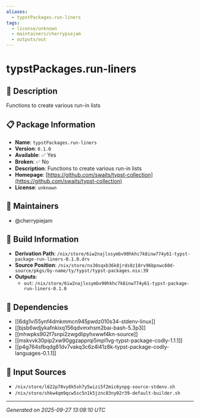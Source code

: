 ```yaml
---
aliases:
  - typstPackages.run-liners
tags:
  - license/unknown
  - maintainers/cherrypiejam
  - outputs/out
---
```


# typstPackages.run-liners

## 📝 Description

Functions to create various run-in lists

## 📋 Package Information

- **Name**: `typstPackages.run-liners`
- **Version**: `0.1.0`
- **Available**: ✅ Yes
- **Broken**: ✅ No
- **Description**: Functions to create various run-in lists
- **Homepage**: [https://github.com/swaits/typst-collection](https://github.com/swaits/typst-collection)
- **License**: `unknown`
## 👥 Maintainers

- @cherrypiejam


## 🔧 Build Information

- **Derivation Path**: `/nix/store/6iw2najlxsymbv90hkhc7k8inw774y61-typst-package-run-liners-0.1.0.drv`
- **Source Position**: `/nix/store/ns30sqxb36k8jrds8z18rv96bpnwc60d-source/pkgs/by-name/ty/typst/typst-packages.nix:39`
- **Outputs**:
  - `out`:  `/nix/store/6iw2najlxsymbv90hkhc7k8inw774y61-typst-package-run-liners-0.1.0`

## 🔗 Dependencies

- [[6dg1vi55ynf4dmkmmcn945pwdz010s34-stdenv-linux]]
- [[bjsb6wdjykafnkixq156qdvmxhsm2bai-bash-5.3p3]]
- [[mhwpks902f7snpi2zwgdlipyhxwwf4kn-source]]
- [[mskvvk30pip2xw90ggzapprqi5mpl1vg-typst-package-codly-1.1.1]]
- [[p4g764sfbqdg81dv7vakq3c6z4l41z8k-typst-package-codly-languages-0.1.1]]

## 📁 Input Sources

- `/nix/store/l622p70vy8k5sh7y5wizi5f2mic6ynpg-source-stdenv.sh`
- `/nix/store/shkw4qm9qcw5sc5n1k5jznc83ny02r39-default-builder.sh`

---
*Generated on 2025-09-27 13:08:10 UTC*
